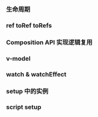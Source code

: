 ### 生命周期

### ref toRef toRefs

### Composition API 实现逻辑复用

### v-model

### watch & watchEffect

### setup 中的实例

### script setup
